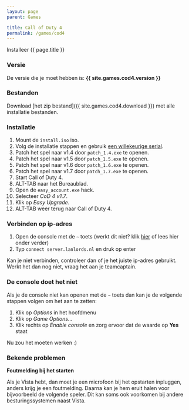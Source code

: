 ```yaml
---
layout: page
parent: Games

title: Call of Duty 4
permalink: /games/cod4
---
```


Installeer {{ page.title }}

### Versie

De versie die je moet hebben is: **{{ site.games.cod4.version }}**

### Bestanden

Download [het zip bestand]({{ site.games.cod4.download }}) met alle
installatie bestanden.

### Installatie

1. Mount de `install.iso` iso.
2. Volg de installatie stappen en gebruik [een willekeurige serial](https://www.serials.ws/?chto=Call+of+Duty+4).
3. Patch het spel naar v1.4 door `patch_1.4.exe` te openen.
4. Patch het spel naar v1.5 door `patch_1.5.exe` te openen.
5. Patch het spel naar v1.6 door `patch_1.6.exe` te openen.
6. Patch het spel naar v1.7 door `patch_1.7.exe` te openen.
7. Start Call of Duty 4.
8. ALT-TAB naar het Bureaublad.
9. Open de `easy_account.exe` hack.
10. Selecteer *CoD 4 v1.7*.
10. Klik op *Easy Upgrade*.
11. ALT-TAB weer terug naar Call of Duty 4.

### Verbinden op ip-adres

1. Open de console met de `~` toets (werkt dit niet? klik [hier](#de-console-doet-het-niet) of lees hier onder verder)
2. Typ `connect server.lanlords.nl` en druk op enter

Kan je niet verbinden, controleer dan of je het juiste ip-adres gebruikt. Werkt
het dan nog niet, vraag het aan je teamcaptain.

### De console doet het niet

Als je de console niet kan openen met de `~` toets dan kan je de volgende stappen volgen om het aan te zetten:

1. Klik op *Options* in het hoofdmenu
2. Klik op *Game Options...*
3. Klik rechts op *Enable console* en zorg ervoor dat de waarde op **Yes** staat

Nu zou het moeten werken :)

### Bekende problemen

**Foutmelding bij het starten**

Als je Vista  hebt, dan moet je een microfoon bij het opstarten inpluggen, anders krijg je een foutmelding.
Daarna kan je hem eruit halen voor bijvoorbeeld de volgende speler. Dit kan soms ook voorkomen bij andere
besturingssystemen naast Vista.
